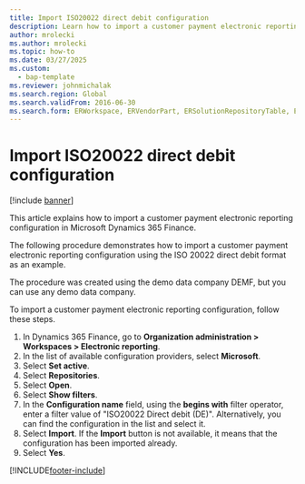```yaml
--- 
title: Import ISO20022 direct debit configuration
description: Learn how to import a customer payment electronic reporting configuration in Microsoft Dynamics 365 Finance.
author: mrolecki
ms.author: mrolecki
ms.topic: how-to
ms.date: 03/27/2025
ms.custom: 
  - bap-template
ms.reviewer: johnmichalak  
ms.search.region: Global
ms.search.validFrom: 2016-06-30
ms.search.form: ERWorkspace, ERVendorPart, ERSolutionRepositoryTable, ERSolutionImport
---
```


# Import ISO20022 direct debit configuration

[!include [banner](../../includes/banner.md)]

This article explains how to import a customer payment electronic reporting configuration in Microsoft Dynamics 365 Finance.

The following procedure demonstrates how to import a customer payment electronic reporting configuration using the ISO 20022 direct debit format as an example. 

The procedure was created using the demo data company DEMF, but you can use any demo data company.

To import a customer payment electronic reporting configuration, follow these steps.

1. In Dynamics 365 Finance, go to **Organization administration \> Workspaces \> Electronic reporting**.
1. In the list of available configuration providers, select **Microsoft**.
1. Select **Set active**.
1. Select **Repositories**.
1. Select **Open**.
1. Select **Show filters**.
1. In the **Configuration name** field, using the **begins with** filter operator, enter a filter value of "ISO20022 Direct debit (DE)". Alternatively, you can find the configuration in the list and select it.  
1. Select **Import**. If the **Import** button is not available, it means that the configuration has been imported already.  
1. Select **Yes**.



[!INCLUDE[footer-include](../../../includes/footer-banner.md)]
